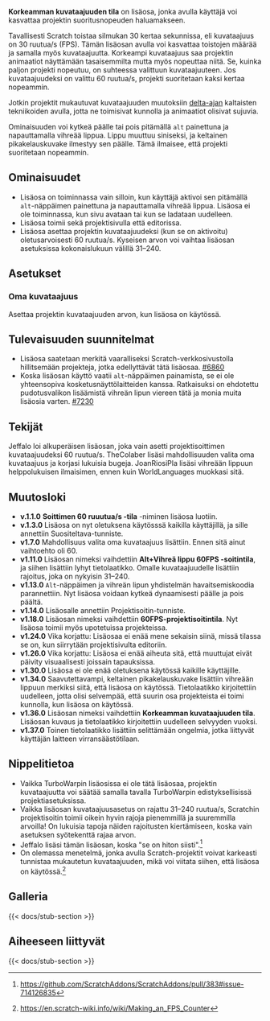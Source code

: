 ---
---

**Korkeamman kuvataajuuden tila** on lisäosa, jonka avulla käyttäjä voi kasvattaa projektin suoritusnopeuden haluamakseen.

Tavallisesti Scratch toistaa silmukan 30 kertaa sekunnissa, eli kuvataajuus on 30 ruutua/s (FPS). Tämän lisäosan avulla voi kasvattaa toistojen määrää ja samalla myös kuvataajuutta. Korkeampi kuvataajuus saa projektin animaatiot näyttämään tasaisemmilta mutta myös nopeuttaa niitä. Se, kuinka paljon projekti nopeutuu, on suhteessa valittuun kuvataajuuteen. Jos kuvataajuudeksi on valittu 60 ruutua/s, projekti suoritetaan kaksi kertaa nopeammin.

Jotkin projektit mukautuvat kuvataajuuden muutoksiin [delta-ajan](https://en.wikipedia.org/wiki/Delta_timing) kaltaisten tekniikoiden avulla, jotta ne toimisivat kunnolla ja animaatiot olisivat sujuvia.

Ominaisuuden voi kytkeä päälle tai pois pitämällä `alt` painettuna ja napauttamalla vihreää lippua. Lippu muuttuu siniseksi, ja keltainen pikakelauskuvake ilmestyy sen päälle. Tämä ilmaisee, että projekti suoritetaan nopeammin.

## Ominaisuudet

- Lisäosa on toiminnassa vain silloin, kun käyttäjä aktivoi sen pitämällä `alt`-näppäimen painettuna ja napauttamalla vihreää lippua. Lisäosa ei ole toiminnassa, kun sivu avataan tai kun se ladataan uudelleen.
- Lisäosa toimii sekä projektisivulla että editorissa.
- Lisäosa asettaa projektin kuvataajuudeksi (kun se on aktivoitu) oletusarvoisesti 60 ruutua/s. Kyseisen arvon voi vaihtaa lisäosan asetuksissa kokonaislukuun välillä 31–240.

## Asetukset

### Oma kuvataajuus

Asettaa projektin kuvataajuuden arvon, kun lisäosa on käytössä.

## Tulevaisuuden suunnitelmat

- Lisäosa saatetaan merkitä vaaralliseksi Scratch-verkkosivustolla hillitsemään projekteja, jotka edellyttävät tätä lisäosaa. [#6860](https://github.com/ScratchAddons/ScratchAddons/issues/6860)
- Koska lisäosan käyttö vaatii `alt`-näppäimen painamista, se ei ole yhteensopiva kosketusnäyttölaitteiden kanssa. Ratkaisuksi on ehdotettu pudotusvalikon lisäämistä vihreän lipun viereen tätä ja monia muita lisäosia varten. [#7230](https://github.com/ScratchAddons/ScratchAddons/issues/7230)

## Tekijät

Jeffalo loi alkuperäisen lisäosan, joka vain asetti projektisoittimen kuvataajuudeksi 60 ruutua/s. TheColaber lisäsi mahdollisuuden valita oma kuvataajuus ja korjasi lukuisia bugeja. JoanRiosiPla lisäsi vihreään lippuun helppolukuisen ilmaisimen, ennen kuin WorldLanguages muokkasi sitä.

## Muutosloki

- **v.1.1.0** **Soittimen 60 ruuutua/s -tila** -niminen lisäosa luotiin.
- **v.1.3.0** Lisäosa on nyt oletuksena käytösssä kaikilla käyttäjillä, ja sille annettiin Suositeltava-tunniste.
- **v1.7.0** Mahdollisuus valita oma kuvataajuus lisättiin. Ennen sitä ainut vaihtoehto oli 60.
- **v1.11.0** Lisäosan nimeksi vaihdettiin **Alt+Vihreä lippu 60FPS -soitintila**, ja siihen lisättiin lyhyt tietolaatikko. Omalle kuvataajuudelle lisättiin rajoitus, joka on nykyisin 31–240.
- **v1.13.0** `Alt`-näppäimen ja vihreän lipun yhdistelmän havaitsemiskoodia parannettiin. Nyt lisäosa voidaan kytkeä dynaamisesti päälle ja pois päältä.
- **v1.14.0** Lisäosalle annettiin Projektisoitin-tunniste.
- **v1.18.0** Lisäosan nimeksi vaihdettiin **60FPS-projektisoitintila**. Nyt lisäosa toimii myös upotetuissa projekteissa.
- **v1.24.0** Vika korjattu: Lisäosaa ei enää mene sekaisin siinä, missä tilassa se on, kun siirrytään projektisivulta editoriin.
- **v1.26.0** Vika korjattu: Lisäosa ei enää aiheuta sitä, että muuttujat eivät päivity visuaalisesti joissain tapauksissa.
- **v1.30.0** Lisäosa ei ole enää oletuksena käytössä kaikille käyttäjille.
- **v1.34.0** Saavutettavampi, keltainen pikakelauskuvake lisättiin vihreään lippuun merkiksi siitä, että lisäosa on käytössä. Tietolaatikko kirjoitettiin uudelleen, jotta olisi selvempää, että suurin osa projekteista ei toimi kunnolla, kun lisäosa on käytössä.
- **v1.36.0** Lisäosan nimeksi vaihdettiin **Korkeamman kuvataajuuden tila**. Lisäosan kuvaus ja tietolaatikko kirjoitettiin uudelleen selvyyden vuoksi.
- **v1.37.0** Toinen tietolaatikko lisättiin selittämään ongelmia, jotka liittyvät käyttäjän laitteen virransäästötilaan.

## Nippelitietoa

- Vaikka TurboWarpin lisäosissa ei ole tätä lisäosaa, projektin kuvataajuutta voi säätää samalla tavalla TurboWarpin edistyksellisissä projektiasetuksissa.
- Vaikka lisäosan kuvataajuusasetus on rajattu 31–240 ruutua/s, Scratchin projektisoitin toimii oikein hyvin rajoja pienemmillä ja suuremmilla arvoilla! On lukuisia tapoja näiden rajoitusten kiertämiseen, koska vain asetuksen syötekenttä rajaa arvon.
- Jeffalo lisäsi tämän lisäosan, koska "se on hiton siisti".[^1]
- On olemassa menetelmä, jonka avulla Scratch-projektit voivat karkeasti tunnistaa mukautetun kuvataajuuden, mikä voi viitata siihen, että lisäosa on käytössä.[^2]

## Galleria

{{< docs/stub-section >}}

## Aiheeseen liittyvät

{{< docs/stub-section >}}

[^1]: https://github.com/ScratchAddons/ScratchAddons/pull/383#issue-714126835
[^2]: https://en.scratch-wiki.info/wiki/Making_an_FPS_Counter
